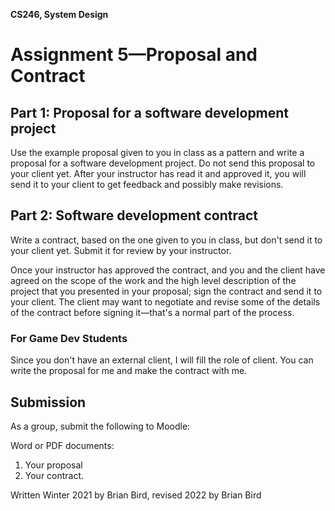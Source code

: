 **CS246, System Design**

# Assignment 5&mdash;Proposal and Contract



## Part 1: Proposal for a software development project

Use the example proposal given to you in class as a pattern and write a proposal for a software development project. Do not send this proposal to your client yet. After your instructor has read it and approved it, you will send it to your client to get feedback and possibly make revisions.

## Part 2: Software development contract

Write a contract, based on the one given to you in class, but don't send it to your client yet. Submit it for review by your instructor.

Once your instructor has approved the contract, and you and the client have agreed on the scope of the work and the high level description of the project that you presented in your proposal; sign the contract and send it to your client. The client may want to negotiate and revise some of the details of the contract before signing it&mdash;that's a normal part of the process.

### For Game Dev Students

Since you don't have an external client, I will fill the role of client. You can write the proposal for me and make the contract with me.

## Submission

As a group, submit the following to Moodle:

Word or PDF documents:
1. Your proposal
2. Your contract.



Written Winter 2021 by  Brian Bird, revised 2022 by Brian Bird